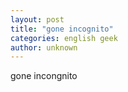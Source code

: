 ```yaml
---
layout: post
title: "gone incognito"
categories: english geek
author: unknown
---
```


gone incongnito
